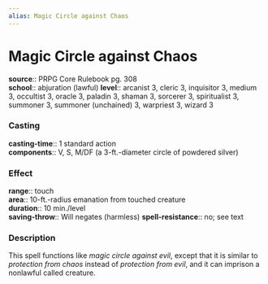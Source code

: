 ```yaml
---
alias: Magic Circle against Chaos
---
```


# Magic Circle against Chaos 

**source**:: PRPG Core Rulebook pg. 308  
**school**:: abjuration (lawful)
**level**:: arcanist 3, cleric 3, inquisitor 3, medium 3, occultist 3, oracle 3, paladin 3, shaman 3, sorcerer 3, spiritualist 3, summoner 3, summoner (unchained) 3, warpriest 3, wizard 3

### Casting 

**casting-time**:: 1 standard action  
**components**:: V, S, M/DF (a 3-ft.-diameter circle of powdered silver)

### Effect 

**range**:: touch  
**area**:: 10-ft.-radius emanation from touched creature  
**duration**:: 10 min./level  
**saving-throw**:: Will negates (harmless)
**spell-resistance**:: no; see text

### Description 

This spell functions like *magic circle against evil*, except that it is similar to *protection from chaos* instead of *protection from evil*, and it can imprison a nonlawful called creature.
